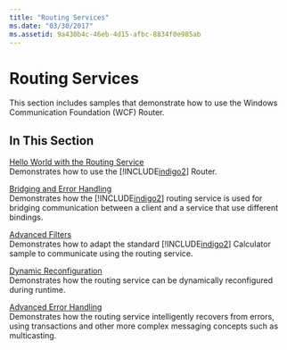 ```yaml
---
title: "Routing Services"
ms.date: "03/30/2017"
ms.assetid: 9a430b4c-46eb-4d15-afbc-8834f0e985ab
---
```

# Routing Services
This section includes samples that demonstrate how to use the Windows Communication Foundation (WCF) Router.  
  
## In This Section  
 [Hello World with the Routing Service](../../../../docs/framework/wcf/samples/hello-world-with-the-routing-service.md)  
 Demonstrates how to use the [!INCLUDE[indigo2](../../../../includes/indigo2-md.md)] Router.  
  
 [Bridging and Error Handling](../../../../docs/framework/wcf/samples/bridging-and-error-handling.md)  
 Demonstrates how the [!INCLUDE[indigo2](../../../../includes/indigo2-md.md)] routing service is used for bridging communication between a client and a service that use different bindings.  
  
 [Advanced Filters](../../../../docs/framework/wcf/samples/advanced-filters.md)  
 Demonstrates how to adapt the standard [!INCLUDE[indigo2](../../../../includes/indigo2-md.md)] Calculator sample to communicate using the routing service.  
  
 [Dynamic Reconfiguration](../../../../docs/framework/wcf/samples/dynamic-reconfiguration.md)  
 Demonstrates how the routing service can be dynamically reconfigured during runtime.  
  
 [Advanced Error Handling](../../../../docs/framework/wcf/samples/advanced-error-handling.md)  
 Demonstrates how the routing service intelligently recovers from errors, using transactions and other more complex messaging concepts such as multicasting.
